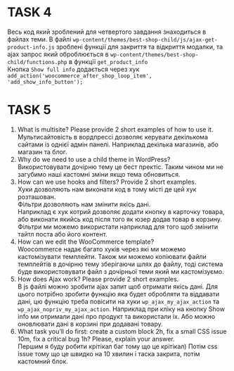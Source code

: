 # TASK 4
Весь код який зроблений для четвертого завдання знаходиться в файлах теми.
В файлі `wp-content/themes/best-shop-child/js/ajax-get-product-info.js` зроблені функції для закриття та відкриття модалки, та ajax запрос який оброблюється в `wp-content/themes/best-shop-child/functions.php` в функції `get_product_info`  
Кнопка `Show full info` додається через хук `add_action('woocommerce_after_shop_loop_item', 'add_show_info_button');`

# TASK 5
1. What is multisite? Please provide 2 short examples of how to use it.  
Мультисайтовість в вордпрессі дозволяє керувати декількома сайтами із однієї адмін панелі. Наприклад декілька магазинів, або магазин та блог.
2. Why do we need to use a child theme in WordPress?  
Використовувати дочірню тему це бест пректіс. Таким чином ми не загубимо наші кастомні зміни якщо тема обновиться.
3. How can we use hooks and filters? Provide 2 short examples.  
Хуки дозволяють нам виконати код в тому місті де цей хук розташован.  
Фільтри дозволяють нам змінити якісь дані.  
Наприклад є хук котрий дозволяє додати кнопку в карточку товара, або виконати якийсь код після того як юзер додав товар в корзину. Фільтри ми можемо використати наприклад для того щоб змінити тайтл поста або його контент.
4. How can we edit the WooCommerce template?  
Woocommerce надає багато хуків через які ми можемо кастомізувати темплейти. Також ми можемо копіювати файли темплейтів в дочірню тему зберігаючи шлях до файлу, тоді система буде використовувати файл з дочірньої теми який ми кастомізуємо.
5. How does Ajax work? Please provide 2 short examples.  
В js файлі можно зробити ajax запит щоб отримати якісь дані. Для цього потрібно зробити функцію яка будет обробляти та віддавати дані, цю функцію треба повісити на хуки `wp_ajax_my_ajax_action` та `wp_ajax_nopriv_my_ajax_action`. Наприклад при кліку на кнопку Show info ми отримали дані про продукт та використали іх. Або можно оновлювати дані в корзині при додавані товару.
6. What task you’ll do first: create a custom block 2h, fix a small CSS issue 10m, fix a critical bug 1h? Please, explain your answer.  
Першим я буду робити крітікал баг тому що це крітікал) Потім css issue тому що це швидко на 10 хвилин і таска закрита, потім кастомний блок.
